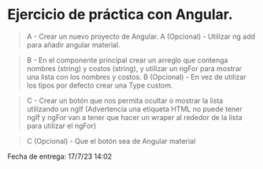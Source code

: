 # Ejercicio de práctica con Angular.

> A - Crear un nuevo proyecto de Angular. A (Opcional) - Utilizar ng add para añadir angular material.

> B - En el componente principal crear un arreglo que contenga nombres (string) y costos (string), y utilizar un ngFor para mostrar una lista con los nombres y costos. B (Opcional) - En vez de utilizar los tipos por defecto crear una Type custom.

> C - Crear un botón que nos permita ocultar o mostrar la lista utilizando un ngIf (Advertencia una etiqueta HTML no puede tener ngIf y ngFor van a tener que hacer un wraper al rededor de la lista para utilizar el ngFor)

> C (Opcional) - Que el botón sea de Angular material

Fecha de entrega: 17/7/23 14:02